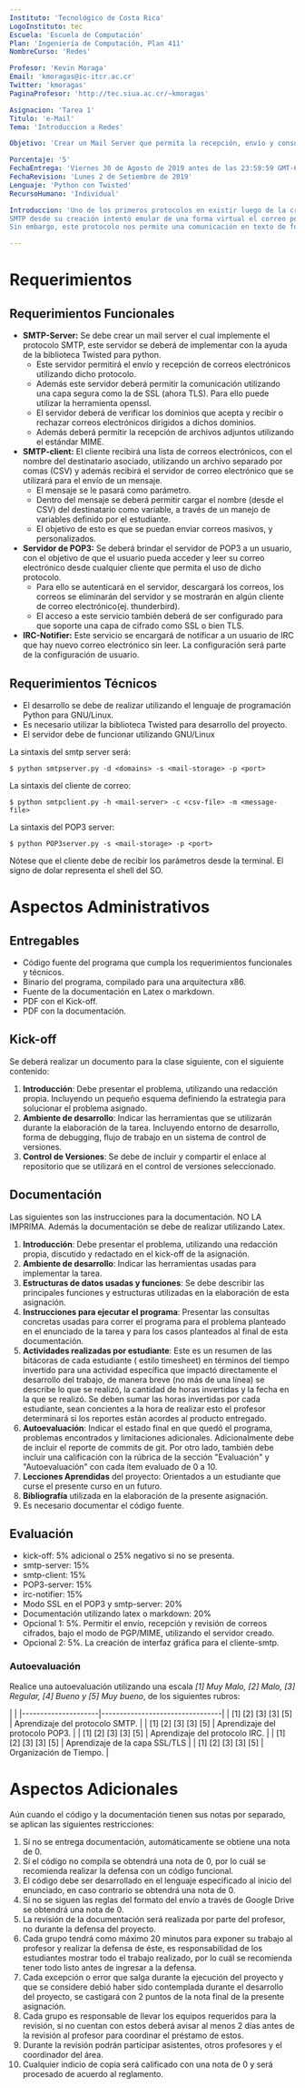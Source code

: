 ```yaml
---
Instituto: 'Tecnológico de Costa Rica'
LogoInstituto: tec
Escuela: 'Escuela de Computación'
Plan: 'Ingeniería de Computación, Plan 411'
NombreCurso: 'Redes'

Profesor: 'Kevin Moraga'
Email: 'kmoragas@ic-itcr.ac.cr'
Twitter: 'kmoragas'
PaginaProfesor: 'http://tec.siua.ac.cr/~kmoragas'

Asignacion: 'Tarea 1'
Titulo: 'e-Mail'
Tema: 'Introduccion a Redes'

Objetivo: 'Crear un Mail Server que permita la recepción, envío y consulta de correo electrónico utilizando la biblioteca Twisted, además de notificaciones a un usuario en IRC'

Porcentaje: '5'
FechaEntrega: 'Viernes 30 de Agosto de 2019 antes de las 23:59:59 GMT-6'
FechaRevision: 'Lunes 2 de Setiembre de 2019'
Lenguaje: 'Python con Twisted'
RecursoHumano: 'Individual'

Introduccion: 'Uno de los primeros protocolos en existir luego de la creación de ARPANET y posteriorente Internet es SMTP. Pero este protocolo, aún en la actualidad, es uno de los más conocidos y utilizados, después de HTTP. 
SMTP desde su creación intentó emular de una forma virtual el correo postal y es por ello que a la fecha posee problemas heredados desde su conceptión. 
Sin embargo, este protocolo nos permite una comunicación en texto de forma distrubuida entre distintos dominios, sin la necesidad de una plataforma única y centralizada. Y es por ello, que es uno de los protocolos más utilizado en la industria para su trabajo diario.'

---
```

# Requerimientos


## Requerimientos Funcionales

- __SMTP-Server:__ Se debe crear un mail server el cual implemente el protocolo SMTP, este servidor se deberá de implementar con la ayuda de la biblioteca Twisted para python.
	+ Este servidor permitirá el envío y recepción de correos electrónicos utilizando dicho protocolo. 
	+ Además este servidor deberá permitir la comunicación utilizando una capa segura como la de SSL (ahora TLS). Para ello puede utilizar la herramienta openssl. 
	+ El servidor deberá de verificar los dominios que acepta y recibir o rechazar correos electrónicos dirigidos a dichos dominios. 
	+ Además deberá permitir la recepción de archivos adjuntos utilizando el estándar MIME. 
- __SMTP-client:__ El cliente recibirá una lista de correos electrónicos, con el nombre del destinatario asociado, utilizando un archivo separado por comas (CSV) y además recibirá el servidor de correo electrónico que se utilizará para el envío de un mensaje. 
	+ El mensaje se le pasará como parámetro. 
	+ Dentro del mensaje se deberá permitir cargar el nombre (desde el CSV) del destinatario como variable, a través de un manejo de variables definido por el estudiante. 
	+ El objetivo de esto es que se puedan enviar correos masivos, y personalizados. 
- __Servidor de POP3:__ Se deberá brindar el servidor de POP3 a un usuario, con el objetivo de que el usuario pueda acceder y leer su correo electrónico desde cualquier cliente que permita el uso de dicho protocolo. 
	+ Para ello se autenticará en el servidor, descargará los correos, los correos se eliminarán del servidor y se mostrarán en algún cliente de correo electrónico(ej. thunderbird). 
	+ El acceso a este servicio también deberá de ser configurado para que soporte una capa de cifrado como SSL o bien TLS.
- __IRC-Notifier:__ Este servicio se encargará de notificar a un usuario de IRC que hay nuevo correo electrónico sin leer. La configuración será parte de la configuración de usuario. 

## Requerimientos Técnicos

- El desarrollo se debe de realizar utilizando el lenguaje de programación Python para GNU/Linux. 
- Es necesario utilizar la biblioteca Twisted para desarrollo del proyecto. 
- El servidor debe de funcionar utilizando GNU/Linux

La sintaxis del smtp server será:

```
$ python smtpserver.py -d <domains> -s <mail-storage> -p <port>
```

La sintaxis del cliente de correo:

```
$ python smtpclient.py -h <mail-server> -c <csv-file> -m <message-file>
```

La sintaxis del POP3 server:

```
$ python POP3server.py -s <mail-storage> -p <port>
```

Nótese que el cliente debe de recibir los parámetros desde la terminal. El signo de dolar representa el shell del SO.

# Aspectos Administrativos

## Entregables

- Código fuente del programa que cumpla los requerimientos funcionales y técnicos. 
- Binario del programa, compilado para una arquitectura x86. 
- Fuente de la documentación en Latex o markdown.
- PDF con el Kick-off.
- PDF con la documentación.

## Kick-off

Se deberá realizar un documento para la clase siguiente, con el siguiente contenido:

1. __Introducción__: Debe presentar el problema, utilizando una redacción propia. Incluyendo un pequeño esquema definiendo la estrategia para solucionar el problema asignado.
2. __Ambiente de desarrollo__: Indicar las herramientas que se utilizarán durante la elaboración de la tarea. Incluyendo entorno de desarrollo, forma de debugging, flujo de trabajo en un sistema de control de versiones. 
3. __Control de Versiones__: Se debe de incluir y compartir el enlace al repositorio que se utilizará en el control de versiones seleccionado.


## Documentación
Las siguientes son las instrucciones para la documentación. NO LA IMPRIMA. Además la documentación se debe de realizar utilizando Latex. 

1. __Introducción__: Debe presentar el problema, utilizando una redacción propia, discutido y redactado en el kick-off de la asignación.
2. __Ambiente de desarrollo__: Indicar las herramientas usadas para implementar la tarea.  
3. __Estructuras de datos usadas y funciones__:  Se debe describir las principales funciones y estructuras utilizadas en la elaboración de esta asignación. 
5. __Instrucciones para ejecutar el programa__: Presentar las consultas concretas usadas para correr el programa para el problema planteado en el enunciado de la tarea y para los casos planteados al final de esta documentación.
6. __Actividades realizadas por estudiante__: Este es un resumen de las bitácoras de cada estudiante ( estilo timesheet) en términos del tiempo invertido para una actividad específica que impactó directamente el desarrollo del trabajo, de manera breve (no más de una línea) se describe lo que se realizó, la cantidad de horas invertidas y la fecha en la que se realizó. Se deben sumar las horas invertidas por cada estudiante, sean concientes a la hora de realizar esto el profesor determinará si los reportes están acordes al producto entregado.    
7. __Autoevaluación__: Indicar el estado final en que quedó el programa, problemas encontrados y limitaciones adicionales. Adicionalmente debe de incluir el reporte de commits de git. Por otro lado, también debe incluir una calificación con la rúbrica de la sección "Evaluación" y "Autoevaluación" con cada ítem evaluado de 0 a 10.
8. __Lecciones Aprendidas__ del proyecto: Orientados a un estudiante que curse el presente curso en un futuro. 
9. __Bibliografía__ utilizada en la elaboración de la presente asignación. 
10. Es necesario documentar el código fuente. 

## Evaluación

- kick-off: 5% adicional o 25% negativo si no se presenta.
- smtp-server: 15%
- smtp-client: 15%
- POP3-server: 15%
- irc-notifier: 15%
- Modo SSL en el POP3 y smtp-server: 20%
- Documentación utilizando latex o markdown: 20%
- Opcional 1: 5%. Permitir el envío, recepción y revisión de correos cifrados, bajo el modo de PGP/MIME, utilizando el servidor creado. 
- Opcional 2: 5%. La creación de interfaz gráfica para el cliente-smtp. 

### Autoevaluación

Realice una autoevaluación utilizando una escala *[1] Muy Malo, [2] Malo, [3] Regular, [4] Bueno y [5] Muy bueno*, de los siguientes rubros:


|                                  						|
|---------------------|---------------------------------|
| [1] [2] [3] [3] [5] | Aprendizaje del protocolo SMTP.	|
| [1] [2] [3] [3] [5] | Aprendizaje del protocolo POP3. |
| [1] [2] [3] [3] [5] | Aprendizaje del protocolo IRC. 	|
| [1] [2] [3] [3] [5] | Aprendizaje de la capa SSL/TLS	|
| [1] [2] [3] [3] [5] | Organización de Tiempo.			|


# Aspectos Adicionales

Aún cuando el código y la documentación tienen sus notas por separado, se aplican las siguientes restricciones:

1. Sí no se entrega documentación, automáticamente se obtiene una nota de 0.
2. Sí el código no compila se obtendrá una nota de 0, por lo cuál se recomienda realizar la defensa con un código funcional. 
3. El código debe ser desarrollado en el lenguaje especificado al inicio del enunciado, en caso contrario se obtendrá una nota de 0. 
4. Sí no se siguen las reglas del formato del envío a través de Google Drive se obtendrá una nota de 0.
2. La revisión de la documentación será realizada por parte del profesor, no durante la defensa del proyecto. 
3. Cada grupo tendrá como máximo 20 minutos para exponer su trabajo al profesor y realizar la defensa de éste, es responsabilidad de los estudiantes mostrar todo el trabajo realizado, por lo cuál se recomienda tener todo listo antes de ingresar a la defensa.
4. Cada excepción o error que salga durante la ejecución del proyecto y que se considere debió haber sido contemplada durante el desarrollo del proyecto, se castigará con 2 puntos de la nota final de la presente asignación.
5. Cada grupo es responsable de llevar los equipos requeridos para la revisión, si no cuentan con estos deberá avisar al menos 2 días antes de la revisión al profesor para coordinar el préstamo de estos.
6. Durante la revisión podrán participar asistentes, otros profesores y el coordinador del área.
7. Cualquier indicio de copia será calificado con una nota de 0 y será procesado de acuerdo al reglamento.
